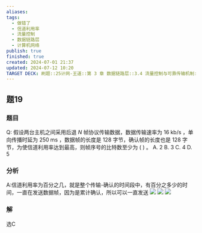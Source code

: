 ```yaml
---
aliases: 
tags:
  - 做错了
  - 信道利用率
  - 流量控制
  - 数据链路层
  - 计算机网络
publish: true
finished: true
created: 2024-07-01 21:37
updated: 2024-07-12 10:20
TARGET DECK: 刷题::25计网-王道::第 3 章 数据链路层::3.4 流量控制与可靠传输机制::题19
---
```


## 题19
### 题目
Q: 假设两台主机之间采用后退 $N$ 帧协议传输数据，数据传输速率为 ${16}\mathrm{\;{kb}}/\mathrm{s}$ ，单向传播时延为 ${250}\mathrm{\;{ms}}$ ，数据帧的长度是 128 字节，确认帧的长度也是 128 字节，为使信道利用率达到最高，则帧序号的比特数至少为 ( ) 。
A. 2 B. 3 C. 4 D. 5
### 分析
A:信道利用率为百分之几，就是整个传输-确认的时间段中，有百分之多少的时间，一直在发送数据帧，因为是累计确认，所以可以一直发送
![](https://img.hwenyi.live/202407121024949.webp)
![](https://img.hwenyi.live/202407121025701.webp)
![](https://img.hwenyi.live/202407112246646.webp)
### 解
选C

